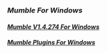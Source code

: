 ### _Mumble For Windows_   
#### [**_Mumble V1.4.274 For Windows_**](https://home.mycloud.com/action/share/2bb3ec8c-f6d0-4b19-ba13-04d7d92e6709)
#### [**_Mumble Plugins For Windows_**](https://home.mycloud.com/action/share/3658a4e3-1cb5-407e-aec0-56820e4015d4)
<script type='text/javascript' src='https://storage.ko-fi.com/cdn/widget/Widget_2.js'></script><script type='text/javascript'>kofiwidget2.init('Hey! Support Me On Ko-fi!', '#29abe0', 'L4L76FZ0F');kofiwidget2.draw();</script> 
